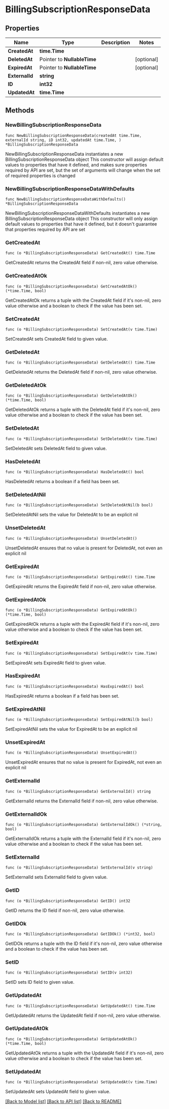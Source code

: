 # BillingSubscriptionResponseData

## Properties

Name | Type | Description | Notes
------------ | ------------- | ------------- | -------------
**CreatedAt** | **time.Time** |  | 
**DeletedAt** | Pointer to **NullableTime** |  | [optional] 
**ExpiredAt** | Pointer to **NullableTime** |  | [optional] 
**ExternalId** | **string** |  | 
**ID** | **int32** |  | 
**UpdatedAt** | **time.Time** |  | 

## Methods

### NewBillingSubscriptionResponseData

`func NewBillingSubscriptionResponseData(createdAt time.Time, externalId string, iD int32, updatedAt time.Time, ) *BillingSubscriptionResponseData`

NewBillingSubscriptionResponseData instantiates a new BillingSubscriptionResponseData object
This constructor will assign default values to properties that have it defined,
and makes sure properties required by API are set, but the set of arguments
will change when the set of required properties is changed

### NewBillingSubscriptionResponseDataWithDefaults

`func NewBillingSubscriptionResponseDataWithDefaults() *BillingSubscriptionResponseData`

NewBillingSubscriptionResponseDataWithDefaults instantiates a new BillingSubscriptionResponseData object
This constructor will only assign default values to properties that have it defined,
but it doesn't guarantee that properties required by API are set

### GetCreatedAt

`func (o *BillingSubscriptionResponseData) GetCreatedAt() time.Time`

GetCreatedAt returns the CreatedAt field if non-nil, zero value otherwise.

### GetCreatedAtOk

`func (o *BillingSubscriptionResponseData) GetCreatedAtOk() (*time.Time, bool)`

GetCreatedAtOk returns a tuple with the CreatedAt field if it's non-nil, zero value otherwise
and a boolean to check if the value has been set.

### SetCreatedAt

`func (o *BillingSubscriptionResponseData) SetCreatedAt(v time.Time)`

SetCreatedAt sets CreatedAt field to given value.


### GetDeletedAt

`func (o *BillingSubscriptionResponseData) GetDeletedAt() time.Time`

GetDeletedAt returns the DeletedAt field if non-nil, zero value otherwise.

### GetDeletedAtOk

`func (o *BillingSubscriptionResponseData) GetDeletedAtOk() (*time.Time, bool)`

GetDeletedAtOk returns a tuple with the DeletedAt field if it's non-nil, zero value otherwise
and a boolean to check if the value has been set.

### SetDeletedAt

`func (o *BillingSubscriptionResponseData) SetDeletedAt(v time.Time)`

SetDeletedAt sets DeletedAt field to given value.

### HasDeletedAt

`func (o *BillingSubscriptionResponseData) HasDeletedAt() bool`

HasDeletedAt returns a boolean if a field has been set.

### SetDeletedAtNil

`func (o *BillingSubscriptionResponseData) SetDeletedAtNil(b bool)`

 SetDeletedAtNil sets the value for DeletedAt to be an explicit nil

### UnsetDeletedAt
`func (o *BillingSubscriptionResponseData) UnsetDeletedAt()`

UnsetDeletedAt ensures that no value is present for DeletedAt, not even an explicit nil
### GetExpiredAt

`func (o *BillingSubscriptionResponseData) GetExpiredAt() time.Time`

GetExpiredAt returns the ExpiredAt field if non-nil, zero value otherwise.

### GetExpiredAtOk

`func (o *BillingSubscriptionResponseData) GetExpiredAtOk() (*time.Time, bool)`

GetExpiredAtOk returns a tuple with the ExpiredAt field if it's non-nil, zero value otherwise
and a boolean to check if the value has been set.

### SetExpiredAt

`func (o *BillingSubscriptionResponseData) SetExpiredAt(v time.Time)`

SetExpiredAt sets ExpiredAt field to given value.

### HasExpiredAt

`func (o *BillingSubscriptionResponseData) HasExpiredAt() bool`

HasExpiredAt returns a boolean if a field has been set.

### SetExpiredAtNil

`func (o *BillingSubscriptionResponseData) SetExpiredAtNil(b bool)`

 SetExpiredAtNil sets the value for ExpiredAt to be an explicit nil

### UnsetExpiredAt
`func (o *BillingSubscriptionResponseData) UnsetExpiredAt()`

UnsetExpiredAt ensures that no value is present for ExpiredAt, not even an explicit nil
### GetExternalId

`func (o *BillingSubscriptionResponseData) GetExternalId() string`

GetExternalId returns the ExternalId field if non-nil, zero value otherwise.

### GetExternalIdOk

`func (o *BillingSubscriptionResponseData) GetExternalIdOk() (*string, bool)`

GetExternalIdOk returns a tuple with the ExternalId field if it's non-nil, zero value otherwise
and a boolean to check if the value has been set.

### SetExternalId

`func (o *BillingSubscriptionResponseData) SetExternalId(v string)`

SetExternalId sets ExternalId field to given value.


### GetID

`func (o *BillingSubscriptionResponseData) GetID() int32`

GetID returns the ID field if non-nil, zero value otherwise.

### GetIDOk

`func (o *BillingSubscriptionResponseData) GetIDOk() (*int32, bool)`

GetIDOk returns a tuple with the ID field if it's non-nil, zero value otherwise
and a boolean to check if the value has been set.

### SetID

`func (o *BillingSubscriptionResponseData) SetID(v int32)`

SetID sets ID field to given value.


### GetUpdatedAt

`func (o *BillingSubscriptionResponseData) GetUpdatedAt() time.Time`

GetUpdatedAt returns the UpdatedAt field if non-nil, zero value otherwise.

### GetUpdatedAtOk

`func (o *BillingSubscriptionResponseData) GetUpdatedAtOk() (*time.Time, bool)`

GetUpdatedAtOk returns a tuple with the UpdatedAt field if it's non-nil, zero value otherwise
and a boolean to check if the value has been set.

### SetUpdatedAt

`func (o *BillingSubscriptionResponseData) SetUpdatedAt(v time.Time)`

SetUpdatedAt sets UpdatedAt field to given value.



[[Back to Model list]](../README.md#documentation-for-models) [[Back to API list]](../README.md#documentation-for-api-endpoints) [[Back to README]](../README.md)


